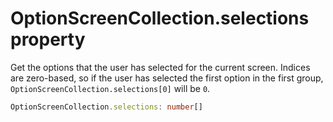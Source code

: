 # OptionScreenCollection.selections property

Get the options that the user has selected for the current screen. Indices are zero-based, so if the user has selected the first option in the first group, `OptionScreenCollection.selections[0]` will be `0`.

```typescript
OptionScreenCollection.selections: number[]
```